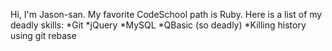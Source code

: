 Hi, I'm Jason-san.
My favorite CodeSchool path is Ruby.
Here is a list of my deadly skills:
*Git
*jQuery
*MySQL
*QBasic (so deadly)
*Killing history using git rebase
